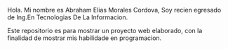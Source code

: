 Hola. Mi nombre es Abraham Elias Morales Cordova, Soy recien egresado de Ing.En Tecnologias De La Informacion.

Este repositorio es para mostrar un proyecto web elaborado,  con la finalidad de mostrar mis habilidade en programacion.
<!--
**Abraham-Elias/abraham-elias** is a ✨ _special_ ✨ repository because its `README.md` (this file) appears on your GitHub profile.

Here are some ideas to get you started:

- 🔭 I’m currently working on ...
- 🌱 I’m currently learning ...
- 👯 I’m looking to collaborate on ...
- 🤔 I’m looking for help with ...
- 💬 Ask me about ...
- 📫 How to reach me: ...
- 😄 Pronouns: ...
- ⚡ Fun fact: ...
-->
